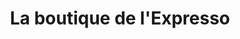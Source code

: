 ---
title: "La boutique de l'Expresso"
url: /saint-jean-de-luz/la-boutique-de-lexpresso/
shop: Kaffee
---